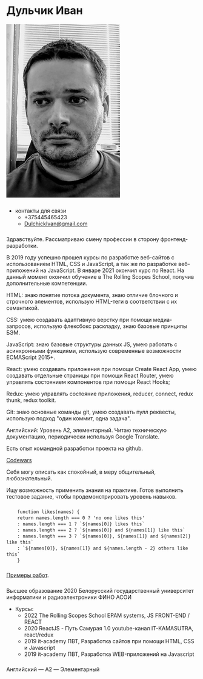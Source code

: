 # Дульчик Иван
![avatar](/img/FFeP1jXaWYY.jpg "photo")
#####
* контакты для связи
    + +375445465423
    + DulchickIvan@gmail.com
#####
Здравствуйте.
Рассматриваю смену профессии в сторону фронтенд-разработки.

В 2019 году успешно прошел курсы по разработке веб-сайтов с использованием HTML, CSS и JavaScript, а так же по разработке веб-приложений на JavaScript. В январе 2021 окончил курс по React. На данный момент окончил обучение в The Rolling Scopes School, получив дополнительные компетенции.

HTML: знаю понятие потока документа, знаю отличие блочного и строчного элементов, использую HTML-теги в соответствии с их семантикой.

CSS: умею создавать адаптивную верстку при помощи медиа-запросов, использую флексбокс раскладку, знаю базовые принципы БЭМ.

JavaScript: знаю базовые структуры данных JS, умею работать с асинхронными функциями, использую современные возможности ECMAScript 2015+.

React: умею создавать приложения при помощи Create React App, умею создавать отдельные страницы при помощи React Router, умею управлять состоянием компонентов при помощи React Hooks;

Redux: умею управлять состояние приложения, reducer, connect, redux thunk, redux toolkit.

Git: знаю основные команды git, умею создавать пулл реквесты, использую подход "один коммит, одна задача".

Английский: Уровень A2, элементарный. Читаю техническую документацию, периодически используя Google Translate.

Есть опыт командной разработки проекта на github.

[Codewars](https://www.codewars.com/users/VanKertiss)

Себя могу описать как спокойный, в меру общительный, любознательный.

Ищу возможность применить знания на практике. Готов выполнить тестовое задание, чтобы продемонстрировать уровень навыков.
#####
```
    function likes(names) {
    return names.length === 0 ? 'no one likes this' 
    : names.length === 1 ? `${names[0]} likes this` 
    : names.length === 2 ? `${names[0]} and ${names[1]} like this`
    : names.length === 3 ? `${names[0]}, ${names[1]} and ${names[2]} like this`
    : `${names[0]}, ${names[1]} and ${names.length - 2} others like this`
    }
```
#####
 [Примеры работ](https://github.com/VanKertiss).
#####
Высшее образование 2020 Белорусский государственный университет информатики и радиоэлектроники ФИНО АСОИ
* Курсы:
    + 2022 The Rolling Scopes School EPAM systems, JS FRONT-END / REACT
    + 2020 ReactJS - Путь Самурая 1.0 youtube-канал IT-KAMASUTRA, react/redux
    + 2019 it-academy ПВТ, Разработка сайтов при помощи HTML, CSS и Javascript
    + 2019 it-academy ПВТ, Разработка WEB-приложений на Javascript
#####
Английский — A2 — Элементарный